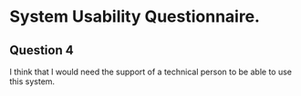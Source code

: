 # System Usability Questionnaire.

## Question 4

I think that I would need the support of a technical person to be able to use this system.

